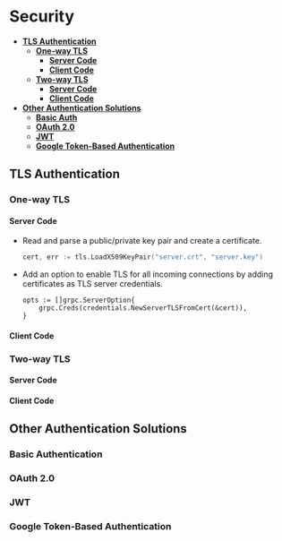 # Security

- [**TLS Authentication**]()
   - [**One-way TLS**]()
      - [**Server Code**]()
      - [**Client Code**]()
   - [**Two-way TLS**]()
      - [**Server Code**]()
      - [**Client Code**]()
- [**Other Authentication Solutions**]()
   - [**Basic Auth**]()
   - [**OAuth 2.0**]()
   - [**JWT**]()
   - [**Google Token-Based Authentication**]()

## TLS Authentication
### One-way TLS
#### Server Code
- Read and parse a public/private key pair and create a certificate.
  ```go
  cert, err := tls.LoadX509KeyPair("server.crt", "server.key")
  ```
- Add an option to enable TLS for all incoming connections by adding certificates as TLS server credentials.
  ```
  opts := []grpc.ServerOption{
      grpc.Creds(credentials.NewServerTLSFromCert(&cert)),
  }
  ```

#### Client Code


### Two-way TLS
#### Server Code
#### Client Code

## Other Authentication Solutions
### Basic Authentication
### OAuth 2.0
### JWT
### Google Token-Based Authentication
